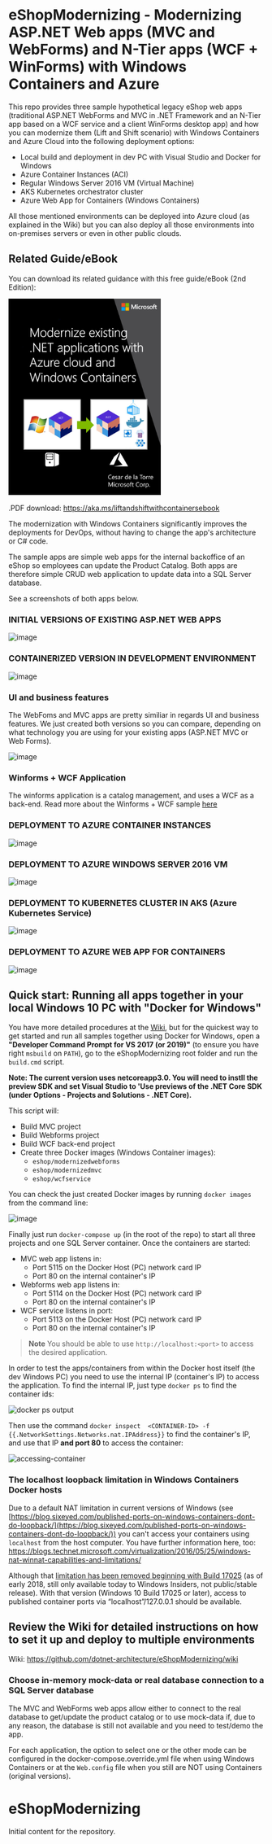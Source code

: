 
# eShopModernizing - Modernizing ASP.NET Web apps (MVC and WebForms) and N-Tier apps (WCF + WinForms) with Windows Containers and Azure

This repo provides three sample hypothetical legacy eShop web apps (traditional ASP.NET WebForms and MVC in .NET Framework and an N-Tier app based on a WCF service and a client WinForms desktop app) and how you can modernize them (Lift and Shift scenario) with Windows Containers and Azure Cloud into the following deployment options:

- Local build and deployment in dev PC with Visual Studio and Docker for Windows
- Azure Container Instances (ACI)
- Regular Windows Server 2016 VM (Virtual Machine)
- AKS Kubernetes orchestrator cluster
- Azure Web App for Containers (Windows Containers)

All those mentioned environments can be deployed into Azure cloud (as explained in the Wiki) but you can also deploy all those environments into on-premises servers or even in other public clouds.

## Related Guide/eBook
You can download its related guidance with this free guide/eBook (2nd Edition):

<img src="https://github.com/dotnet/docs/raw/master/docs/architecture/modernize-with-azure-containers/media/index/web-application-guide-cover-image.png" width="300">

.PDF download: https://aka.ms/liftandshiftwithcontainersebook

The modernization with Windows Containers significantly improves the deployments for DevOps, without having to change the app's architecture or C# code.

The sample apps are simple web apps for the internal backoffice of an eShop so employees can update the Product Catalog. 
Both apps are therefore simple CRUD web application to update data into a SQL Server database. 

See a screenshots of both apps below.

### INITIAL VERSIONS OF EXISTING ASP.NET WEB APPS

![image](https://user-images.githubusercontent.com/1712635/30354184-db7f1098-97df-11e7-8e7b-c18c67b8ba2a.png)

### CONTAINERIZED VERSION IN DEVELOPMENT ENVIRONMENT

![image](https://user-images.githubusercontent.com/1712635/30395628-9c4bff98-987b-11e7-82ca-89a1648f3bdc.png)

### UI and business features

The WebFoms and MVC apps are pretty similiar in regards UI and business features. We just created both versions so you can compare, depending on what technology you are using for your existing apps (ASP.NET MVC or Web Forms).

![image](https://user-images.githubusercontent.com/1712635/30354210-0638f3b2-97e0-11e7-82c5-df18197ccdbd.png)

### Winforms + WCF Application

The winforms application is a catalog management, and uses a WCF as a back-end. Read more about the Winforms + WCF sample [here](./winforms-wcf.md)

### DEPLOYMENT TO AZURE CONTAINER INSTANCES
![image](https://user-images.githubusercontent.com/1712635/38395601-9258dd0e-38e8-11e8-8b42-cafff5f93c57.png)

### DEPLOYMENT TO AZURE WINDOWS SERVER 2016 VM
![image](https://user-images.githubusercontent.com/1712635/30402804-d62632a2-9893-11e7-817a-f9f616cdf380.png)

### DEPLOYMENT TO KUBERNETES CLUSTER IN AKS (Azure Kubernetes Service)
![image](https://user-images.githubusercontent.com/1899987/61177768-7526a100-a5aa-11e9-8279-bdfba19e1335.png)

### DEPLOYMENT TO AZURE WEB APP FOR CONTAINERS
![image](https://docs.microsoft.com/en-us/dotnet/architecture/modernize-with-azure-containers/media/image5-11.png)

## Quick start: Running all apps together in your local Windows 10 PC with "Docker for Windows"

You have more detailed procedures at the [Wiki](https://github.com/dotnet-architecture/eShopModernizing/wiki), but for the quickest way to get started and run all samples together using Docker for Windows, open a **"Developer Command Prompt for VS 2017 (or 2019)"** (to ensure you have right `msbuild` on `PATH`), go to the eShopModernizing root folder and run the `build.cmd` script.

**Note: The current version uses netcoreapp3.0. You will need to instll the preview SDK and set Visual Studio to 'Use previews of the .NET Core SDK (under Options - Projects and Solutions - .NET Core).**

This script will:

* Build MVC project
* Build Webforms project
* Build WCF back-end project
* Create three Docker images (Windows Container images):
   * `eshop/modernizedwebforms`
   * `eshop/modernizedmvc`
   * `eshop/wcfservice`

You can check the just created Docker images by running `docker images` from the command line:

![image](https://user-images.githubusercontent.com/1712635/38949583-a2c11ba2-42f7-11e8-9c10-b74f2a005186.png)

Finally just run `docker-compose up` (in the root of the repo) to start all three projects and one SQL Server container. Once the containers are started:

* MVC web app listens in: 
     - Port 5115 on the Docker Host (PC) network card IP
     - Port 80 on the internal container's IP
* Webforms web app listens in:  
     - Port 5114 on the Docker Host (PC) network card IP
     - Port 80 on the internal container's IP
* WCF service listens in port: 
     - Port 5113 on the Docker Host (PC) network card IP
     - Port 80 on the internal container's IP

>**Note** You should be able to use `http://localhost:<port>` to access the desired application. 

In order to test the apps/containers from within the Docker host itself (the dev Windows PC) you need to use the internal IP (container's IP) to access the application. To find the internal IP, just type  `docker ps` to find the container ids:

![docker ps output](./assets/docker-ps.png)

Then use the command `docker inspect  <CONTAINER-ID> -f {{.NetworkSettings.Networks.nat.IPAddress}}` to find the container's IP, and use that IP **and port 80** to access the container:

![accessing-container](./assets/internal-ip-access.png)

### The localhost loopback limitation in Windows Containers Docker hosts

Due to a default NAT limitation in current versions of Windows (see [https://blog.sixeyed.com/published-ports-on-windows-containers-dont-do-loopback/](https://blog.sixeyed.com/published-ports-on-windows-containers-dont-do-loopback/)) you can't access your containers using `localhost` from the host computer.
You have further information here, too: https://blogs.technet.microsoft.com/virtualization/2016/05/25/windows-nat-winnat-capabilities-and-limitations/

Although that [limitation has been removed beginning with Build 17025](https://blogs.technet.microsoft.com/networking/2017/11/06/available-to-windows-10-insiders-today-access-to-published-container-ports-via-localhost127-0-0-1/) (as of early 2018, still only available today to Windows Insiders, not public/stable release). With that version (Windows 10 Build 17025 or later), access to published container ports via “localhost”/127.0.0.1 should be available.


## Review the Wiki for detailed instructions on how to set it up and deploy to multiple environments

Wiki: https://github.com/dotnet-architecture/eShopModernizing/wiki

### Choose in-memory mock-data or real database connection to a SQL Server database

The MVC and WebForms web apps allow either to connect to the real database to get/update the product catalog or to use mock-data if, due to any reason, the database is still not available and you need to test/demo the app. 

For each application, the option to select one or the other mode can be configured in the docker-compose.override.yml file when using Windows Containers or at the `Web.config` file when you still are NOT using Containers (original versions).

# eShopModernizing
Initial content for the repository.


